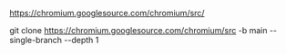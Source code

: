 https://chromium.googlesource.com/chromium/src/

git clone https://chromium.googlesource.com/chromium/src -b main --single-branch --depth 1
